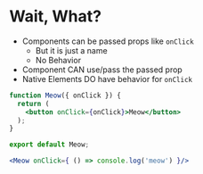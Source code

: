 # Wait, What?

- Components can be passed props like `onClick`
  - But it is just a name
  - No Behavior
- Component CAN use/pass the passed prop
- Native Elements DO have behavior for `onClick`

```jsx
function Meow({ onClick }) { 
  return (
    <button onClick={onClick}>Meow</button>
  );
}

export default Meow;
```
```jsx
<Meow onClick={ () => console.log('meow') }/>
```


